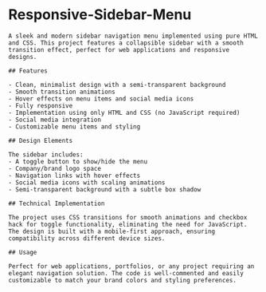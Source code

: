 # Responsive-Sidebar-Menu
    A sleek and modern sidebar navigation menu implemented using pure HTML and CSS. This project features a collapsible sidebar with a smooth transition effect, perfect for web applications and responsive designs.

    ## Features

    - Clean, minimalist design with a semi-transparent background
    - Smooth transition animations
    - Hover effects on menu items and social media icons
    - Fully responsive
    - Implementation using only HTML and CSS (no JavaScript required)
    - Social media integration
    - Customizable menu items and styling

    ## Design Elements

    The sidebar includes:
    - A toggle button to show/hide the menu
    - Company/brand logo space
    - Navigation links with hover effects
    - Social media icons with scaling animations
    - Semi-transparent background with a subtle box shadow

    ## Technical Implementation

    The project uses CSS transitions for smooth animations and checkbox hack for toggle functionality, eliminating the need for JavaScript. The design is built with a mobile-first approach, ensuring compatibility across different device sizes.

    ## Usage

    Perfect for web applications, portfolios, or any project requiring an elegant navigation solution. The code is well-commented and easily customizable to match your brand colors and styling preferences.